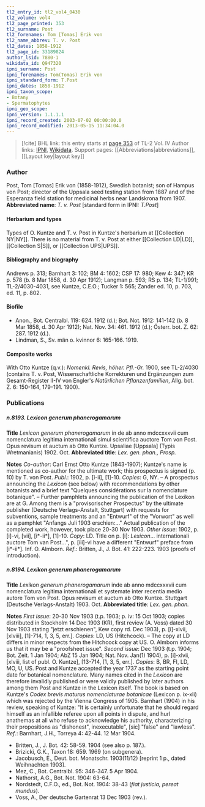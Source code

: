 ```yaml
---
tl2_entry_id: tl2_vol4_0430
tl2_volume: vol4
tl2_page_printed: 353
tl2_surname: Post
tl2_forenames: Tom [Tomas] Erik von
tl2_name_abbrev: T. v. Post
tl2_dates: 1858-1912
tl2_page_id: 33189824
author_lsid: 7880-1
wikidata_id: Q947320
ipni_surname: Post
ipni_forenames: Tom(Tomas) Erik von
ipni_standard_form: T.Post
ipni_dates: 1858-1912
ipni_taxon_scope: 
- Botany
- Spermatophytes
ipni_geo_scope: 
ipni_version: 1.1.1.1
ipni_record_created: 2003-07-02 00:00:00.0
ipni_record_modified: 2013-05-15 11:34:04.0
---
```


> [!cite] BHL link: this entry starts at [page 353](https://www.biodiversitylibrary.org/page/33189824) of TL-2 Vol. IV
> Author links: [IPNI](https://www.ipni.org/a/7880-1), [Wikidata](https://www.wikidata.org/wiki/Q947320). Support pages: [[Abbreviations|abbreviations]], [[Layout key|layout key]]

### Author

Post, Tom \[Tomas\] Erik von (1858-1912), Swedish botanist; son of Hampus von Post; director of the Uppsala seed testing station from 1887 and of the Esperanza field station for medicinal herbs near Landskrona from 1907. 
**Abbreviated name**: *T. v. Post* \[standard form in IPNI: *T.Post*\]

#### Herbarium and types

Types of O. Kuntze and T. v. Post in Kuntze's herbarium at [[Collection NY|NY]]. There is no material from T. v. Post at either [[Collection LD|LD]], [[Collection S|S]], or [[Collection UPS|UPS]].

#### Bibliography and biography

Andrews p. 313; Barnhart 3: 102; BM 4: 1602; CSP 17: 980; Kew 4: 347; KR p. 578 (b. 8 Mar 1858, d. 30 Apr 1912); Langman p. 593; RS p. 134; TL-1/991; TL-2/4030-4031, see Kuntze, C.E.O.; Tucker 1: 565; Zander ed. 10, p. 703, ed. 11, p. 802.

#### Biofile

- Anon., Bot. Centralbl. 119: 624. 1912 (d.); Bot. Not. 1912: 141-142 (b. 8 Mar 1858, d. 30 Apr 1912); Nat. Nov. 34: 461. 1912 (d.); Österr. bot. Z. 62: 287. 1912 (d.).
- Lindman, S., Sv. män o. kvinnor 6: 165-166. 1919.

#### Composite works

With Otto Kuntze (q.v.): *Nomenkl. Revis, höher. Pfl.-Gr.* 1900, see TL-2/4030 (contains T. v. Post, Wissenschaftliche Korrekturen und Ergänzungen zum Gesamt-Register II-IV von Engler's *Natürlichen Pflanzenfamilien*, Allg. bot. Z. 6: 150-164, 179-191. 1900).

### Publications

##### n.8193. Lexicon generum phanerogamarum

**Title**
*Lexicon generum phanerogamarum* in de ab anno mdccxxxvii cum nomenclatura legitima internationali simul scientifica auctore Tom von Post. Opus revisum et auctum ab Otto Kuntze. Upsaliae \[Uppsala\] (Typis Wretmanianis) 1902. Oct.
**Abbreviated title**: *Lex. gen. phan., Prosp.*

**Notes**
*Co-author*: Carl Ernst Otto Kuntze (1843-1907); Kuntze's name is mentioned as co-author for the ultimate work; this prospectus is signed (p. 10) by T. von Post.
*Publ*.: 1902, p. \[i-ii\], \[1\]-10. *Copies*: G, NY. – A prospectus announcing the *Lexicon* (see below) with recommendations by other botanists and a brief text "Quelques considérations sur la nomenclature botanique". – Further pamphlets announcing the publication of the Lexikon are at G. Among them is a "provisorischer Prospectus" by the ultimate publisher (Deutsche Verlags-Anstalt, Stuttgart) with requests for subventions, sample treatments and an "Entwurf" of the "Vorwort" as well as a pamphlet "Anfangs Juli 1903 erschien:..." Actual publication of the completed work, however, took place 20-30 Nov 1903.
*Other Issue*: 1902, p. \[i\]-vi, \[vii\], \[i\*-ii\*\], \[1\]-10. *Copy*: LD. Title on p. \[i\]: *Lexicon*... internationali auctore Tom van Post...", p. \[iii\]-vi have a different "Entwurf" preface from \[i\*-ii\*\]. Inf. O. Almborn.
*Ref*.: Britten, J., J. Bot. 41: 222-223. 1903 (proofs of introduction).

##### n.8194. Lexikon generum phanerogamarum

**Title**
*Lexikon generum phanerogamarum* inde ab anno mdccxxxvii cum nomenclatura legitima internationali et systemate inter recentia medio autore Tom von Post. Opus revisum et auctum ab Otto Kuntze. Stuttgart (Deutsche Verlags-Anstalt) 1903. Oct.
**Abbreviated title**: *Lex. gen. phan.*

**Notes**
*First issue*: 20-30 Nov 1903 (t.p. 1903; p. iv: 15 Oct 1903; copies distributed in Stockholm 14 Dec 1903 (KR), first review (A. Voss) dated 30 Nov 1903 stating "jetzt erschienen", Kew copy rd. Dec 1903), p. \[i\]-xlvii, \[xlviii\], \[1\]-714, 1, 3, 5, err.\]. *Copies*: LD, US (Hitchcock). – The copy at LD differs in minor respects from the Hitchcock copy at US. O. Almborn informs us that it may be a "proofsheet issue".
*Second issue*: Dec 1903 (t.p. 1904; Bot. Zeit. 1 Jan 1904; AbZ 15 Jan 1904; Nat. Nov. Jan(1) 1904), p. \[i\]-xlvii, \[xlviii, list of publ. O. Kuntze\], \[13-714, \[1, 3, 5, err.\].
*Copies*: B, BR, FI, LD, MO, U, US.
Post and Kuntze accepted the year 1737 as the starting point date for botanical nomenclature. Many names cited in the *Lexicon* are therefore invalidly published or were validly published by later authors among them Post and Kuntze in the Lexicon itself.
The book is based on Kuntze's *Codex brevis maturus nomenclaturae botanicae* (Lexicon p. ix-xli) which was rejected by the Vienna Congress of 1905. Barnhart (1904) in his review, speaking of Kuntze: "It is certainly unfortunate that he should regard himself as an infallible referee upon all points in dispute, and hurl anathemas at all who refuse to acknowledge his authority, characterizing their propositions as "dishonest", inexecutable", \[sic\] "false" and "lawless".
*Ref*.: Barnhart, J.H., Torreya 4: 42-44. 12 Mar 1904.
- Britten, J., J. Bot. 42: 58-59. 1904 (see also p. 187.).
- Brizicki, G.K., Taxon 18: 659. 1969 (on subgenera).
- Jacobusch, E., Deut. bot. Monatschr. 1903(11/12) \[reprint 1 p., dated Weihnachten 1903\].
- Mez, C., Bot. Centralbl. 95: 346-347. 5 Apr 1904.
- Nathorst, A.G., Bot. Not. 1904: 63-64.
- Nordstedt, C.F.O., ed., Bot. Not. 1904: 38-43 (*fiat justicia, pereat mundus*).
- Voss, A., Der deutsche Gartenrat 13 Dec 1903 (rev.).

